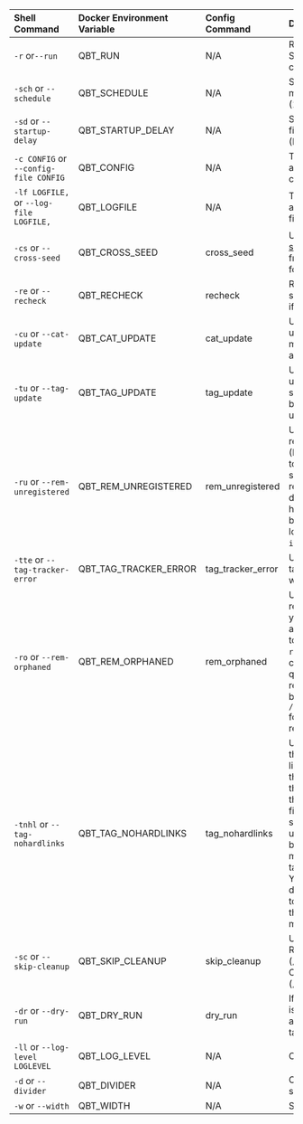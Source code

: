 | Shell Command                           | Docker Environment Variable | Config Command    | Description                                                                                                                                                                                                                                                                                                                                                                                                                                                | Default Value |
| :-------------------------------------- | :-------------------------- | :---------------- | :--------------------------------------------------------------------------------------------------------------------------------------------------------------------------------------------------------------------------------------------------------------------------------------------------------------------------------------------------------------------------------------------------------------------------------------------------------- | :------------ |
| `-r` or`--run`                          | QBT_RUN                     | N/A               | Run without the scheduler. Script will exit after completion.                                                                                                                                                                                                                                                                                                                                                                                              | False         |
| `-sch` or `--schedule`                  | QBT_SCHEDULE                | N/A               | Schedule to run every x minutes. (Default set to 1440 (1 day))                                                                                                                                                                                                                                                                                                                                                                                             | 1440          |
| `-sd` or `--startup-delay`              | QBT_STARTUP_DELAY           | N/A               | Set delay in seconds on the first run of a schedule (Default set to 0)                                                                                                                                                                                                                                                                                                                                                                                     | 0             |
| `-c CONFIG` or `--config-file CONFIG`   | QBT_CONFIG                  | N/A               | This is used if you want to use a different name for your config.yml. `Example: tv.yml`                                                                                                                                                                                                                                                                                                                                                                    | config.yml    |
| `-lf LOGFILE,` or `--log-file LOGFILE,` | QBT_LOGFILE                 | N/A               | This is used if you want to use a different name for your log file. `Example: tv.log`                                                                                                                                                                                                                                                                                                                                                                      | activity.log  |
| `-cs` or `--cross-seed`                 | QBT_CROSS_SEED              | cross_seed        | Use this after running [cross-seed script](https://github.com/mmgoodnow/cross-seed) to add torrents from the cross-seed output folder to qBittorrent                                                                                                                                                                                                                                                                                                       | False         |
| `-re` or `--recheck`                    | QBT_RECHECK                 | recheck           | Recheck paused torrents sorted by lowest size. Resume if Completed.                                                                                                                                                                                                                                                                                                                                                                                        | False         |
| `-cu` or `--cat-update`                 | QBT_CAT_UPDATE              | cat_update        | Use this if you would like to update your categories or move from one category to another.                                                                                                                                                                                                                                                                                                                                                                 | False         |
| `-tu` or `--tag-update`                 | QBT_TAG_UPDATE              | tag_update        | Use this if you would like to update your tags and/or set seed goals/limit upload speed by tag. (Only adds tags to untagged torrents)                                                                                                                                                                                                                                                                                                                      | False         |
| `-ru` or `--rem-unregistered`           | QBT_REM_UNREGISTERED        | rem_unregistered  | Use this if you would like to remove unregistered torrents. (It will the delete data & torrent if it is not being cross-seeded, otherwise it will just remove the torrent without deleting data). Trackers that have an error and not covered by the remove unregistered logic will also be tagged as `issue` for manual review.                                                                                                                           | False         |
| `-tte` or `--tag-tracker-error`         | QBT_TAG_TRACKER_ERROR       | tag_tracker_error | Use this if you would like to tag torrents that do not have a working tracker.                                                                                                                                                                                                                                                                                                                                                                             | False         |
| `-ro` or `--rem-orphaned`               | QBT_REM_ORPHANED            | rem_orphaned      | Use this if you would like to remove orphaned files from your `root_dir` directory that are not referenced by any torrents. It will scan your `root_dir` directory and compare it with what is in qBittorrent. Any data not referenced in qBittorrent will be moved into `/data/torrents/orphaned_data` folder for you to review/delete.                                                                                                                   | False         |
| `-tnhl` or `--tag-nohardlinks`          | QBT_TAG_NOHARDLINKS         | tag_nohardlinks   | Use this to tag any torrents that do not have any hard links associated with any of the files. This is useful for those that use Sonarr/Radarr that hard links your media files with the torrents for seeding. When files get upgraded they no longer become linked with your media therefore will be tagged with a new tag noHL. You can then safely delete/remove these torrents to free up any extra space that is not being used by your media folder. | False         |
| `-sc` or `--skip-cleanup`               | QBT_SKIP_CLEANUP            | skip_cleanup      | Use this to skip emptying the Recycle Bin folder (`/root_dir/.RecycleBin`) and Orphaned directory. (`/root_dir/orphaned_data`)                                                                                                                                                                                                                                                                                                                             | False         |
| `-dr` or `--dry-run`                    | QBT_DRY_RUN                 | dry_run           | If you would like to see what is gonna happen but not actually move/delete or tag/categorize anything.                                                                                                                                                                                                                                                                                                                                                     | False         |
| `-ll` or `--log-level LOGLEVEL`         | QBT_LOG_LEVEL               | N/A               | Change the output log level.                                                                                                                                                                                                                                                                                                                                                                                                                               | INFO          |
| `-d` or `--divider`                     | QBT_DIVIDER                 | N/A               | Character that divides the sections (Default: '=')                                                                                                                                                                                                                                                                                                                                                                                                         | =             |
| `-w` or `--width`                       | QBT_WIDTH                   | N/A               | Screen Width (Default: 100)                                                                                                                                                                                                                                                                                                                                                                                                                                | 100           |
